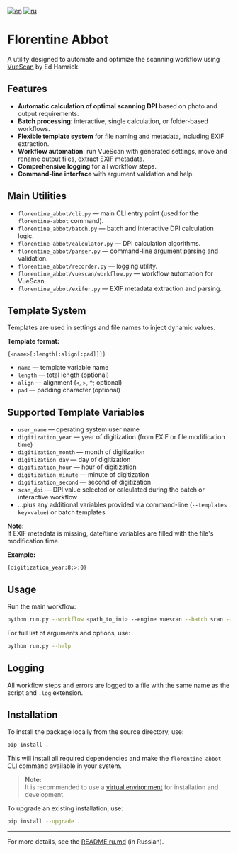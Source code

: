 [![en](https://img.shields.io/badge/lang-en-red.svg)](https://github.com/nalivayev/florentine_abbot/blob/master/README.md)
[![ru](https://img.shields.io/badge/lang-ru-yellow.svg)](https://github.com/nalivayev/florentine_abbot/blob/master/README.ru.md)

# Florentine Abbot

A utility designed to automate and optimize the scanning workflow using [VueScan](https://www.hamrick.com) by Ed Hamrick.

## Features

- **Automatic calculation of optimal scanning DPI** based on photo and output requirements.
- **Batch processing**: interactive, single calculation, or folder-based workflows.
- **Flexible template system** for file naming and metadata, including EXIF extraction.
- **Workflow automation**: run VueScan with generated settings, move and rename output files, extract EXIF metadata.
- **Comprehensive logging** for all workflow steps.
- **Command-line interface** with argument validation and help.

## Main Utilities

- `florentine_abbot/cli.py` — main CLI entry point (used for the `florentine-abbot` command).
- `florentine_abbot/batch.py` — batch and interactive DPI calculation logic.
- `florentine_abbot/calculator.py` — DPI calculation algorithms.
- `florentine_abbot/parser.py` — command-line argument parsing and validation.
- `florentine_abbot/recorder.py` — logging utility.
- `florentine_abbot/vuescan/workflow.py` — workflow automation for VueScan.
- `florentine_abbot/exifer.py` — EXIF metadata extraction and parsing.

## Template System

Templates are used in settings and file names to inject dynamic values.

**Template format:**

```
{<name>[:length[:align[:pad]]]}
```

- `name` — template variable name  
- `length` — total length (optional)  
- `align` — alignment (`<`, `>`, `^`; optional)  
- `pad` — padding character (optional)  

## Supported Template Variables

- `user_name` — operating system user name  
- `digitization_year` — year of digitization (from EXIF or file modification time)  
- `digitization_month` — month of digitization  
- `digitization_day` — day of digitization  
- `digitization_hour` — hour of digitization  
- `digitization_minute` — minute of digitization  
- `digitization_second` — second of digitization  
- `scan_dpi` — DPI value selected or calculated during the batch or interactive workflow  
- ...plus any additional variables provided via command-line (`--templates key=value`) or batch templates

**Note:**  
If EXIF metadata is missing, date/time variables are filled with the file's modification time.

**Example:**
```
{digitization_year:8:>:0}
```

## Usage

Run the main workflow:

```sh
python run.py --workflow <path_to_ini> --engine vuescan --batch scan --min-dpi 300 --max-dpi 4800 --dpis 600 1200 2400 4800
```

For full list of arguments and options, use:

```sh
python run.py --help
```

## Logging

All workflow steps and errors are logged to a file with the same name as the script and `.log` extension.

## Installation

To install the package locally from the source directory, use:

```sh
pip install .
```

This will install all required dependencies and make the `florentine-abbot` CLI command available in your system.

> **Note:**  
> It is recommended to use a [virtual environment](https://docs.python.org/3/library/venv.html) for installation and development.

To upgrade an existing installation, use:

```sh
pip install --upgrade .
```

---

For more details, see the [README.ru.md](README.ru.md) (in Russian).
